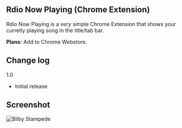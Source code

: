 Rdio Now Playing (Chrome Extension)
---

Rdio Now Playing is a *very* simple Chrome Extension that shows your curretly playing song in the title/tab bar.

**Plans:** Add to Chrome Webstore.

Change log
---
1.0
- Initial release

Screenshot
---
![Bilby Stampede](http://labs.hami.sh/rdio/screenshot.png)
